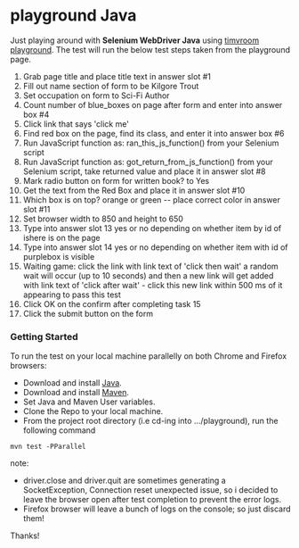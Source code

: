 # playground Java

Just playing around with **Selenium WebDriver Java** using [timvroom playground](http://timvroom.com/selenium/playground/). The test will run the below test steps taken from the playground page.

1. Grab page title and place title text in answer slot #1
2. Fill out name section of form to be Kilgore Trout
3. Set occupation on form to Sci-Fi Author
4. Count number of blue_boxes on page after form and enter into answer box #4
5. Click link that says 'click me'
6. Find red box on the page, find its class, and enter it into answer box #6
7. Run JavaScript function as: ran_this_js_function() from your Selenium script
8. Run JavaScript function as: got_return_from_js_function() from your Selenium script, take returned value and place it in answer slot #8
9. Mark radio button on form for written book? to Yes
10. Get the text from the Red Box and place it in answer slot #10
11. Which box is on top? orange or green -- place correct color in answer slot #11
12. Set browser width to 850 and height to 650
13. Type into answer slot 13 yes or no depending on whether item by id of ishere is on the page
14. Type into answer slot 14 yes or no depending on whether item with id of purplebox is visible
15. Waiting game: click the link with link text of 'click then wait' a random wait will occur (up to 10 seconds) and then a new link will get added with link text of 'click after wait' - click this new link within 500 ms of it appearing to pass this test
16. Click OK on the confirm after completing task 15
17. Click the submit button on the form

### Getting Started
To run the test on your local machine parallelly on both Chrome and Firefox browsers:

- Download and install [Java](https://www.oracle.com/java/technologies/downloads/).
- Download and install [Maven](https://maven.apache.org/download.cgi).
- Set Java and Maven User variables.
- Clone the Repo to your local machine.
- From the project root directory (i.e cd-ing into .../playground), run the following command
```
mvn test -PParallel
```
note: 
- driver.close and driver.quit are sometimes generating a SocketException, Connection reset unexpected issue, so i decided to leave the browser open after test completion to prevent the error logs.
- Firefox browser will leave a bunch of logs on the console; so just discard them!

Thanks!